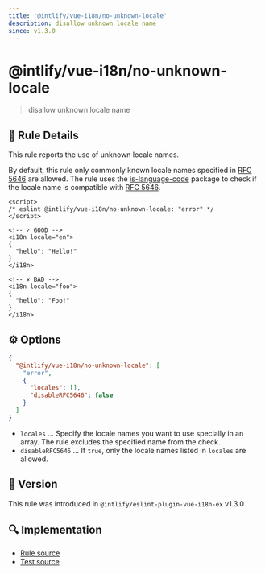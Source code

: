 ```yaml
---
title: '@intlify/vue-i18n/no-unknown-locale'
description: disallow unknown locale name
since: v1.3.0
---
```


# @intlify/vue-i18n/no-unknown-locale

> disallow unknown locale name

## :book: Rule Details

This rule reports the use of unknown locale names.

By default, this rule only commonly known locale names specified in [RFC 5646] are allowed.
The rule uses the [is-language-code] package to check if the locale name is compatible with [RFC 5646].

[rfc 5646]: https://datatracker.ietf.org/doc/html/rfc5646
[is-language-code]: https://www.npmjs.com/package/is-language-code

<eslint-code-block>

<!-- eslint-skip -->

```vue
<script>
/* eslint @intlify/vue-i18n/no-unknown-locale: "error" */
</script>

<!-- ✓ GOOD -->
<i18n locale="en">
{
  "hello": "Hello!"
}
</i18n>

<!-- ✗ BAD -->
<i18n locale="foo">
{
  "hello": "Foo!"
}
</i18n>
```

</eslint-code-block>

## :gear: Options

```json
{
  "@intlify/vue-i18n/no-unknown-locale": [
    "error",
    {
      "locales": [],
      "disableRFC5646": false
    }
  ]
}
```

- `locales` ... Specify the locale names you want to use specially in an array. The rule excludes the specified name from the check.
- `disableRFC5646` ... If `true`, only the locale names listed in `locales` are allowed.

## :rocket: Version

This rule was introduced in `@intlify/eslint-plugin-vue-i18n-ex` v1.3.0

## :mag: Implementation

- [Rule source](https://github.com/intlify/eslint-plugin-vue-i18n-ex/blob/master/lib/rules/no-unknown-locale.ts)
- [Test source](https://github.com/intlify/eslint-plugin-vue-i18n-ex/tree/master/tests/lib/rules/no-unknown-locale.ts)
